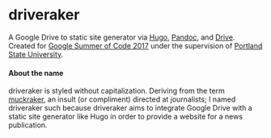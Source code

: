 # driveraker

A Google Drive to static site generator via [Hugo](https://gohugo.io/), [Pandoc](https://github.com/jgm/pandoc), and [Drive](https://github.com/odeke-em/drive). Created for [Google Summer of Code 2017](https://developers.google.com/open-source/gsoc/) under the supervision of [Portland State University](http://wiki.cs.pdx.edu/psu-gsoc/index.html).

#### About the name

driveraker is styled without capitalization. Deriving from the term [muckraker](https://en.wikipedia.org/wiki/Muckraker), an insult (or compliment) directed at journalists; I named driveraker such because driveraker aims to integrate Google Drive with a static site generator like Hugo in order to provide a website for a news publication.

